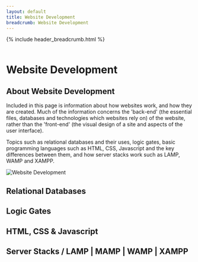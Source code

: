 ```yaml
---
layout: default
title: Website Development
breadcrumb: Website Development
---
```

{% include header_breadcrumb.html %}
<br>
<br>
# Website Development
<div class = "row">
<div class="6u 12u$(medium)">
<h2>About Website Development</h2>
<p>Included in this page is information about how websites work, and how they are created. Much of the information concerns the 'back-end' (the essential files, databases and technologies which websites rely on) of the website, rather than the 'front-end' (the visual design of a site and aspects of the user interface).</p>
<p>Topics such as relational databases and their uses, logic gates, basic programming languages such as HTML, CSS, Javascript and the key differences between them, and how server stacks work such as LAMP, WAMP and XAMPP.</p>
</div>
<div class="6u 12u$(medium)">
<img class="image fit" src="https://www.zacharyparsons.co.uk/assets/images/website-development.jpg" title="Website Development" alt="Website Development" />
</div>

## Relational Databases



## Logic Gates

## HTML, CSS & Javascript

## Server Stacks / LAMP | MAMP | WAMP | XAMPP

